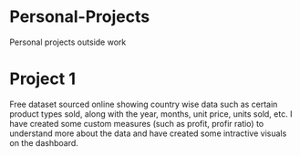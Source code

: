 # Personal-Projects
Personal projects outside work
# Project 1 
Free dataset sourced online showing country wise data such as certain product types sold, along with the year, months, unit price, units sold, etc.
I have created some custom measures (such as profit, profir ratio) to understand more about the data and have created some intractive visuals on the dashboard.
